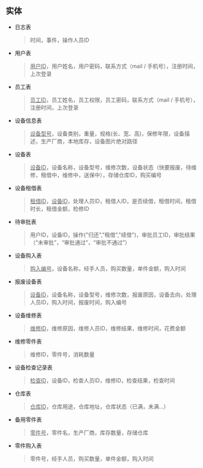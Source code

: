 ## 实体

- 日志表

    > 时间，事件，操作人员ID

- 用户表

    > <u>用户ID</u>，用户姓名，用户密码，联系方式（mail / 手机号），注册时间，上次登录

- 员工表

    > <u>员工ID</u>，员工姓名，员工权限，员工密码，联系方式（mail / 手机号），注册时间，上次登录

- 设备信息表

    > <u>设备型号</u>，设备类别，重量，规格(长、宽、高)，保修年限，设备描述，生产厂商，本地库存，设备图片绝对路径

- 设备表

    > <u>设备ID</u>，设备名称，设备型号，维修次数，设备状态（快要报废，待维修，租借中，维修中，送保中），存储仓库ID，购买编号

- 设备租借表

    > <u>租借ID</u>，<u>设备ID</u>，处理人员ID，租借人ID，是否续借，租借时间，租借时长，租借金额，检修ID

- 待审批表

    > 用户ID，设备ID，操作("归还","租借","续借")，审批员工ID，审批结果（“未审批”，“审批通过”，“审批不通过”）

- 设备购入表

    > <u>购入编号</u>，设备名称，经手人员，购买数量，单件金额，购入时间

- 报废设备表

    > <u>设备ID</u>，设备名称，设备型号，维修次数，报废原因，设备去向，处理人员ID，购入时间，报废时间，购入编号

- 设备维修表

    > <u>维修ID</u>，维修原因，维修人员ID，维修结果，维修时间，花费金额

- 维修零件表

    > 维修ID，零件号，消耗数量

- 设备检查记录表

    > <u>检查ID</u>，设备ID，检查人员ID，维修ID，检查结果，检查时间

- 仓库表

    > <u>仓库ID</u>，仓库用途，仓库地址，仓库状态（已满，未满...）

- 备用零件表

    > <u>零件号</u>，零件名，生产厂商，库存数量，存储仓库

- 零件购入表

    > 零件号，经手人员，购买数量，单件金额，购入时间

